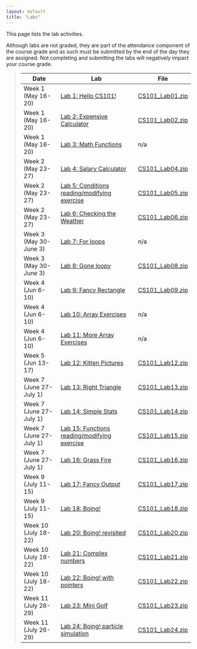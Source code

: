 ```yaml
---
layout: default
title: "Labs"
---
```


This page lists the lab activities.

Although labs are not graded, they are part of the attendance component of the course grade and as such must be submitted by the end of the day they are assigned.  Not completing and submitting the labs will negatively impact your course grade.

> Date | Lab | File
> ---- | --- | ----
> Week 1 (May 16-20) | [Lab 1: Hello CS101!](lab01.html) | [CS101\_Lab01.zip](CS101_Lab01.zip)
> Week 1 (May 16-20)  | [Lab 2: Expensive Calculator](lab02.html) | [CS101\_Lab02.zip](CS101_Lab02.zip)
> Week 1 (May 16-20)  | [Lab 3: Math Functions](lab03.html) | n/a
> Week 2 (May 23-27) | [Lab 4: Salary Calculator](lab04.html) | [CS101\_Lab04.zip](CS101_Lab04.zip)
> Week 2 (May 23-27) | [Lab 5: Conditions reading/modifying exercise](lab05.html) | [CS101\_Lab05.zip](CS101_Lab05.zip)
> Week 2 (May 23-27) | [Lab 6: Checking the Weather](lab06.html) | [CS101\_Lab06.zip](CS101_Lab06.zip)
> Week 3 (May 30-June 3) | [Lab 7: For loops](lab07.html) | n/a
> Week 3 (May 30-June 3) | [Lab 8: Gone loopy](lab08.html) | [CS101\_Lab08.zip](CS101_Lab08.zip)
> Week 4 (Jun 6-10)  | [Lab 9: Fancy Rectangle](lab09.html) | [CS101\_Lab09.zip](CS101_Lab09.zip)
> Week 4 (Jun 6-10) | [Lab 10: Array Exercises](lab10.html) | n/a
> Week 4 (Jun 6-10) | [Lab 11: More Array Exercises](lab11.html) | n/a
> Week 5 (Jun 13-17) | [Lab 12: Kitten Pictures](lab12.html) | [CS101\_Lab12.zip](CS101_Lab12.zip)
> Week 7 (June 27-July 1) | [Lab 13: Right Triangle](lab13.html) | [CS101\_Lab13.zip](CS101_Lab13.zip)
> Week 7 (June 27-July 1) | [Lab 14: Simple Stats](lab14.html) | [CS101\_Lab14.zip](CS101_Lab14.zip)
> Week 7 (June 27-July 1)  | [Lab 15: Functions reading/modifying exercise](lab15.html) | [CS101\_Lab15.zip](CS101_Lab15.zip)
> Week 7 (June 27-July 1)  | [Lab 16: Grass Fire](lab16.html) | [CS101\_Lab16.zip](CS101_Lab16.zip)
> Week 9 (July 11-15)  | [Lab 17: Fancy Output](lab17.html) | [CS101\_Lab17.zip](CS101_Lab17.zip)
> Week 9 (July 11-15) | [Lab 18: Boing!](lab18.html) | [CS101\_Lab18.zip](CS101_Lab18.zip)
> Week 10 (July 18-22) | [Lab 20: Boing! revisited](lab20.html) | [CS101\_Lab20.zip](CS101_Lab20.zip)
> Week 10 (July 18-22) | [Lab 21: Complex numbers](lab21.html) | [CS101\_Lab21.zip](CS101_Lab21.zip)
> Week 10 (July 18-22) | [Lab 22: Boing! with pointers](lab22.html) | [CS101\_Lab22.zip](CS101_Lab22.zip)
> Week 11 (July 26-29) | [Lab 23: Mini Golf](lab23.html) | [CS101\_Lab23.zip](CS101_Lab23.zip)
> Week 11 (July 26-29)  | [Lab 24: Boing! particle simulation](lab24.html) | [CS101\_Lab24.zip](CS101_Lab24.zip)
